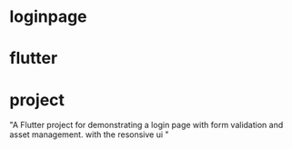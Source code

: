 # loginpage
# flutter 
# project 
"A Flutter project for demonstrating a login page with form validation and asset management. with the resonsive ui "


